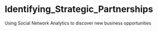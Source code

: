 # Identifying_Strategic_Partnerships
Using Social Network Analytics to discover new business opportunities

